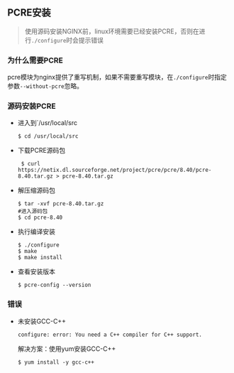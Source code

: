 ## PCRE安装

> 使用源码安装NGINX前，linux环境需要已经安装PCRE，否则在进行`./configure`时会提示错误

### 为什么需要PCRE
pcre模块为nginx提供了重写机制，如果不需要重写模块，在`./configure`时指定参数`--without-pcre`忽略。

### 源码安装PCRE

* 进入到`/usr/local/src

  ```shell
  $ cd /usr/local/src
  ```

* 下载PCRE源码包

  ```shell
   $ curl https://netix.dl.sourceforge.net/project/pcre/pcre/8.40/pcre-8.40.tar.gz > pcre-8.40.tar.gz
  ```

* 解压缩源码包

  ```shell
  $ tar -xvf pcre-8.40.tar.gz
  #进入源码包
  $ cd pcre-8.40
  ```

* 执行编译安装

  ```shell
  $ ./configure
  $ make
  $ make install
  ```

* 查看安装版本

  ```shell
  $ pcre-config --version
  ```

### 错误

* 未安装GCC-C++

  ```shell
  configure: error: You need a C++ compiler for C++ support.
  ```

  解决方案：使用yum安装GCC-C++

  ```shell
  $ yum install -y gcc-c++
  ```

  